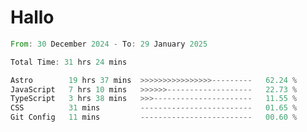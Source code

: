 # Hallo
<!--START_SECTION:waka-->

```rust
From: 30 December 2024 - To: 29 January 2025

Total Time: 31 hrs 24 mins

Astro        19 hrs 37 mins  >>>>>>>>>>>>>>>>---------   62.24 %
JavaScript   7 hrs 10 mins   >>>>>>-------------------   22.73 %
TypeScript   3 hrs 38 mins   >>>----------------------   11.55 %
CSS          31 mins         -------------------------   01.65 %
Git Config   11 mins         -------------------------   00.60 %
```

<!--END_SECTION:waka-->
